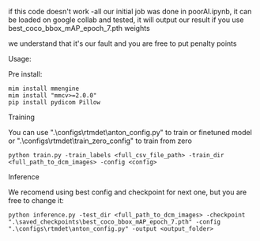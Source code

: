 if this code doesn't work -all our initial job was done in poorAI.ipynb, it can be loaded on google collab and tested, it will output our result if you use best_coco_bbox_mAP_epoch_7.pth weights


we understand that it's our fault and you are free to put penalty points


Usage:

Pre install:

```
mim install mmengine
mim install "mmcv>=2.0.0"
pip install pydicom Pillow
```

Training 

You can use ".\configs\rtmdet\anton_config.py" to train or finetuned model or ".\configs\rtmdet\train_zero_config" to train from zero
```
python train.py -train_labels <full_csv_file_path> -train_dir <full_path_to_dcm_images> -config <config>
```

Inference

We recomend using best config and checkpoint for next one, but you are free to change it:

```
python inference.py -test_dir <full_path_to_dcm_images> -checkpoint ".\saved_checkpoints\best_coco_bbox_mAP_epoch_7.pth" -config ".\configs\rtmdet\anton_config.py" -output <output_folder>
```